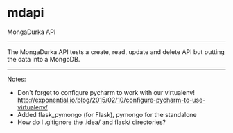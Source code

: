 # mdapi
MongaDurka API

------
The MongaDurka API tests a create, read, update and delete API but putting the data into a MongoDB. 






---------

Notes:
 * Don't forget to configure pycharm to work with our virtualenv!   http://exponential.io/blog/2015/02/10/configure-pycharm-to-use-virtualenv/
 * Added flask_pymongo (for Flask), pymongo for the standalone
 * How do I .gitignore the .idea/ and flask/ directories? 